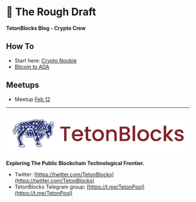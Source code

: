# &#129531; The Rough Draft
__TetonBlocks Blog - Crypto Crew__


## How To
- Start here: [Crypto Noobie](./posts/crypto-noobie/crypto-noobie.md) 
- [Bitcoin to ADA](./posts/)


## Meetups
- Meetup [Feb 12](./meetup/feb-12/agenda.md)


---
![TetonBlocks Logo](./assets/images/tetonblocks_logo_banner.png)

**Exploring The Public Blockchain Technological Frontier.**

- Twitter: [https://twitter.com/TetonBlocks](https://twitter.com/TetonBlocks)
- TetonBlocks Telegram group: [https://t.me/TetonPool](https://t.me/TetonPool)
